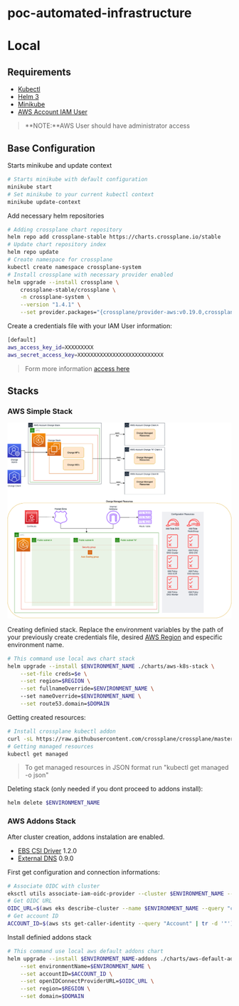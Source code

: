 # poc-automated-infrastructure

# Local 

## Requirements

 - [Kubectl](https://kubernetes.io/docs/tasks/tools/ "kubectl install page")
 - [Helm 3](https://helm.sh/docs/intro/install/ "Helm 3 install page")
 - [Minikube](https://minikube.sigs.k8s.io/docs/start/ "Minikube install page")
 - [AWS Account IAM User](https://docs.aws.amazon.com/IAM/latest/UserGuide/id_users_create.html "AWS IAM User Credentials file")

> **NOTE:**AWS User should have administrator access

## Base Configuration

Starts minikube and update context
```sh
# Starts minikube with default configuration
minikube start
# Set minikube to your current kubectl context
minikube update-context
```

Add necessary helm repositories
```sh
# Adding crossplane chart repository
helm repo add crossplane-stable https://charts.crossplane.io/stable
# Update chart repository index
helm repo update
# Create namespace for crossplane
kubectl create namespace crossplane-system
# Install crossplane with necessary provider enabled
helm upgrade --install crossplane \
    crossplane-stable/crossplane \
    -n crossplane-system \
    --version "1.4.1" \
    --set provider.packages="{crossplane/provider-aws:v0.19.0,crossplane/provider-helm:v0.8.0}"
```

Create a credentials file with your IAM User information:
```sh
[default]
aws_access_key_id=XXXXXXXXX
aws_secret_access_key=XXXXXXXXXXXXXXXXXXXXXXXXXXX
```
> Form more information [access here](https://docs.aws.amazon.com/cli/latest/userguide/cli-configure-files.html)

## Stacks

### AWS Simple Stack
![Architecture](./diagrams/architecture.png)

Creating definied stack.
Replace the environment variables by the path of your previously create credentials file, desired [AWS Region](https://docs.aws.amazon.com/pt_br/AWSEC2/latest/UserGuide/using-regions-availability-zones.html#concepts-available-regions) and especific environment name.
```sh
# This command use local aws chart stack
helm upgrade --install $ENVIRONMENT_NAME ./charts/aws-k8s-stack \
    --set-file creds=$e \
    --set region=$REGION \
    --set fullnameOverride=$ENVIRONMENT_NAME \ 
    --set nameOverride=$ENVIRONMENT_NAME \
    --set route53.domain=$DOMAIN
```

Getting created resources:
```sh
# Install crossplane kubectl addon
curl -sL https://raw.githubusercontent.com/crossplane/crossplane/master/install.sh | sh
# Getting managed resources
kubectl get managed
```

> To get managed resources in JSON format run "kubectl get managed -o json"

Deleting stack (only needed if you dont proceed to addons install):
```sh
helm delete $ENVIRONMENT_NAME
```

### AWS Addons Stack

After cluster creation, addons instalation are enabled.

 - [EBS CSI Driver](https://github.com/kubernetes-sigs/aws-ebs-csi-driver) 1.2.0
 - [External DNS](https://github.com/kubernetes-sigs/external-dns) 0.9.0

First get configuration and connection informations:
```sh
# Associate OIDC with cluster
eksctl utils associate-iam-oidc-provider --cluster $ENVIRONMENT_NAME --approve --region $REGION 
# Get OIDC URL
OIDC_URL=$(aws eks describe-cluster --name $ENVIRONMENT_NAME --query "cluster.identity.oidc.issuer" --region $REGION --output text)
# Get account ID
ACCOUNT_ID=$(aws sts get-caller-identity --query "Account" | tr -d '"')
```

Install definied addons stack
```sh
# This command use local aws default addons chart
helm upgrade --install $ENVIRONMENT_NAME-addons ./charts/aws-default-addons \
    --set environmentName=$ENVIRONMENT_NAME \
    --set accountID=$ACCOUNT_ID \
    --set openIDConnectProviderURL=$OIDC_URL \
    --set region=$REGION \
    --set domain=$DOMAIN
```
